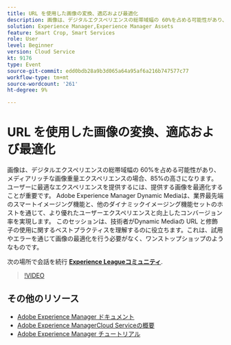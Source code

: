 ```yaml
---
title: URL を使用した画像の変換、適応および最適化
description: 画像は、デジタルエクスペリエンスの総帯域幅の 60%を占める可能性があり、メディアリッチな画像重量エクスペリエンスの場合、85%の高さになります。 ユーザーに最適なエクスペリエンスを提供するには、提供する画像を最適化することが重要です。 Adobe Experience Manager Dynamic Mediaは、業界最先端のスマートイメージング機能と、他のダイナミックイメージング機能セットのホストを通じて、より優れたユーザーエクスペリエンスと向上したコンバージョン率を実現します。 このセッションは、技術者がDynamic Mediaの URL と修飾子の使用に関するベストプラクティスを理解するのに役立ちます。これは、試用やエラーを通じて画像の最適化を行う必要がなく、ワンストップショップのようなものです。
solution: Experience Manager,Experience Manager Assets
feature: Smart Crop, Smart Services
role: User
level: Beginner
version: Cloud Service
kt: 9176
type: Event
source-git-commit: edd0bdb28a9b3d065a64a95af6a216b747577c77
workflow-type: tm+mt
source-wordcount: '261'
ht-degree: 9%

---
```


# URL を使用した画像の変換、適応および最適化

画像は、デジタルエクスペリエンスの総帯域幅の 60%を占める可能性があり、メディアリッチな画像重量エクスペリエンスの場合、85%の高さになります。 ユーザーに最適なエクスペリエンスを提供するには、提供する画像を最適化することが重要です。 Adobe Experience Manager Dynamic Mediaは、業界最先端のスマートイメージング機能と、他のダイナミックイメージング機能セットのホストを通じて、より優れたユーザーエクスペリエンスと向上したコンバージョン率を実現します。 このセッションは、技術者がDynamic Mediaの URL と修飾子の使用に関するベストプラクティスを理解するのに役立ちます。これは、試用やエラーを通じて画像の最適化を行う必要がなく、ワンストップショップのようなものです。

次の場所で会話を続行 **[Experience Leagueコミュニティ](https://adobe.ly/3F58miP)**.

>[!VIDEO](https://video.tv.adobe.com/v/337847/?quality=12&learn=on&hidetitle=true)

## その他のリソース

- [Adobe Experience Manager ドキュメント](https://experienceleague.adobe.com/docs/experience-manager-cloud-service.html?lang=ja)
- [Adobe Experience ManagerCloud Serviceの概要](https://experienceleague.adobe.com/docs/experience-manager-cloud-service/overview/home.html?lang=ja)
- [Adobe Experience Manager チュートリアル](https://experienceleague.adobe.com/docs/experience-manager-tutorials.html?lang=ja)
